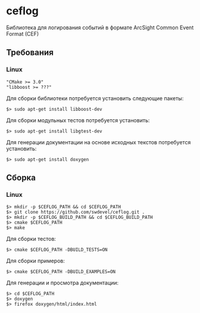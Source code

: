 # ceflog

Библиотека для логирования событий в формате ArcSight Common Event Format (CEF)

## Требования

### Linux
~~~
"CMake >= 3.0"
"libboost >= ???"
~~~

Для сборки библиотеки потребуется установить следующие пакеты:
~~~
$> sudo apt-get install libboost-dev
~~~

Для сборки модульных тестов потребуется установить:
~~~
$> sudo apt-get install libgtest-dev
~~~

Для генерации документации на основе исходных текстов потребуется установить:
~~~
$> sudo apt-get install doxygen
~~~

## Сборка

### Linux

~~~
$> mkdir -p $CEFLOG_PATH && cd $CEFLOG_PATH
$> git clone https://github.com/swdevel/ceflog.git .
$> mkdir -p $CEFLOG_BUILD_PATH && cd $CEFLOG_BUILD_PATH
$> cmake $CEFLOG_PATH
$> make
~~~

Для сборки тестов:
~~~
$> cmake $CEFLOG_PATH -DBUILD_TESTS=ON
~~~

Для сборки примеров:
~~~
$> cmake $CEFLOG_PATH -DBUILD_EXAMPLES=ON
~~~

Для генерации и просмотра документации:
~~~
$> cd $CEFLOG_PATH
$> doxygen
$> firefox doxygen/html/index.html
~~~